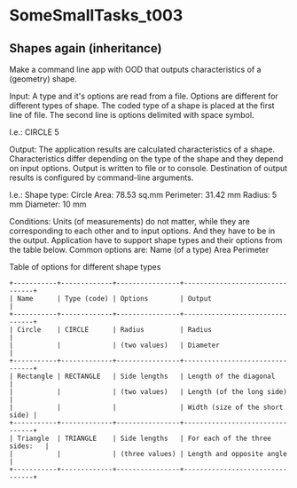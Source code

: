# SomeSmallTasks_t003

##  Shapes again (inheritance)
Make a command line app with OOD that outputs characteristics of a (geometry) shape.

  Input:
A type and it's options are read from a file. Options are different for different types of shape.
The coded type of a shape is placed at the first line of file. The second line is options delimited with space symbol.

  I.e.:
CIRCLE
5

  Output:
The application results are calculated characteristics of a shape. Characteristics differ depending on the type of the shape
and they depend on input options. Output is written to file or to console. Destination of output results is configured by
command-line arguments.

  I.e.:
Shape type: Circle
Area: 78.53 sq.mm
Perimeter: 31.42 mm
Radius: 5 mm
Diameter: 10 mm

  Conditions:
Units (of measurements) do not matter, while they are corresponding to each other and to input options. And they
have to be in the output. Application have to support shape types and their options from the table below.
Common options are:
 Name (of a type)
 Area
 Perimeter
  
  Table of options for different shape types
```
+-----------+-------------+----------------+--------------------------------+
| Name      | Type (code) | Options        | Output                         |
+-----------+-------------+----------------+--------------------------------+
| Circle    | CIRCLE      | Radius         | Radius                         |
|           |             | (two values)   | Diameter                       |
+-----------+-------------+----------------+--------------------------------+
| Rectangle | RECTANGLE   | Side lengths   | Length of the diagonal         |
|           |             | (two values)   | Length (of the long side)      |
|           |             |                | Width (size of the short side) |
+-----------+-------------+----------------+--------------------------------+
| Triangle  | TRIANGLE    | Side lengths   | For each of the three sides:   |
|           |             | (three values) | Length and opposite angle      |
+-----------+-------------+----------------+--------------------------------+
```
